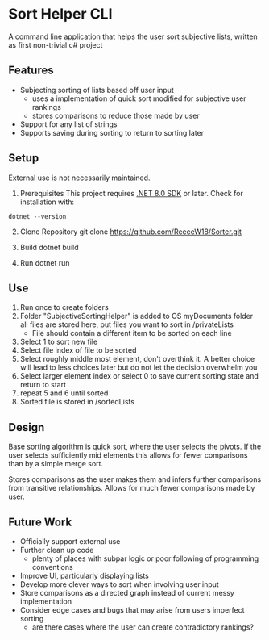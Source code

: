 # Sort Helper CLI

A command line application that helps the user sort subjective lists, written as first non-trivial c# project

## Features
- Subjecting sorting of lists based off user input
    - uses a implementation of quick sort modified for subjective user rankings
    - stores comparisons to reduce those made by user
- Support for any list of strings
- Supports saving during sorting to return to sorting later

## Setup

External use is not necessarily maintained. 

1. Prerequisites
This project requires [.NET 8.0 SDK](https://dotnet.microsoft.com/download) or later. Check for installation with:
```
dotnet --version
```

2. Clone Repository
git clone https://github.com/ReeceW18/Sorter.git

3. Build
dotnet build

4. Run
dotnet run

## Use

1. Run once to create folders
2. Folder "SubjectiveSortingHelper" is added to OS myDocuments folder all files are stored here, put files you want to sort in /privateLists
    - File should contain a different item to be sorted on each line
3. Select 1 to sort new file
4. Select file index of file to be sorted
5. Select roughly middle most element, don't overthink it. A better choice will lead to less choices later but do not let the decision overwhelm you
6. Select larger element index or select 0 to save current sorting state and return to start
7. repeat 5 and 6 until sorted
8. Sorted file is stored in /sortedLists

## Design

Base sorting algorithm is quick sort, where the user selects the pivots. If the user selects sufficiently mid elements this allows for fewer comparisons than by a simple merge sort.

Stores comparisons as the user makes them and infers further comparisons from transitive relationships. Allows for much fewer comparisons made by user.

## Future Work
- Officially support external use
- Further clean up code
    - plenty of places with subpar logic or poor following of programming conventions
- Improve UI, particularly displaying lists
- Develop more clever ways to sort when involving user input
- Store comparisons as a directed graph instead of current messy implementation
- Consider edge cases and bugs that may arise from users imperfect sorting
    - are there cases where the user can create contradictory rankings?
